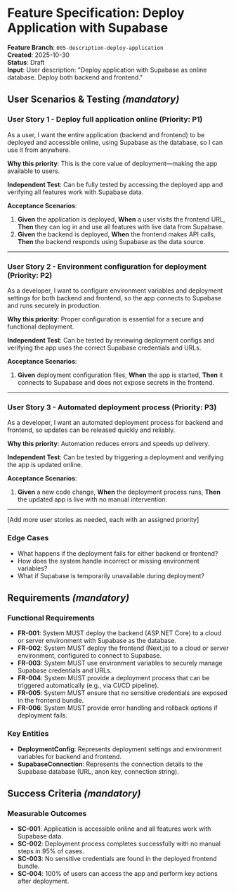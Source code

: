 # Feature Specification: Deploy Application with Supabase

**Feature Branch**: `005-description-deploy-application`  
**Created**: 2025-10-30  
**Status**: Draft  
**Input**: User description: "Deploy application with Supabase as online database. Deploy both backend and frontend."

## User Scenarios & Testing _(mandatory)_

<!--
  IMPORTANT: User stories should be PRIORITIZED as user journeys ordered by importance.
  Each user story/journey must be INDEPENDENTLY TESTABLE - meaning if you implement just ONE of them,
  you should still have a viable MVP (Minimum Viable Product) that delivers value.

  Assign priorities (P1, P2, P3, etc.) to each story, where P1 is the most critical.
  Think of each story as a standalone slice of functionality that can be:
  - Developed independently
  - Tested independently
  - Deployed independently
  - Demonstrated to users independently
-->

### User Story 1 - Deploy full application online (Priority: P1)

As a user, I want the entire application (backend and frontend) to be deployed and accessible online, using Supabase as the database, so I can use it from anywhere.

**Why this priority**: This is the core value of deployment—making the app available to users.

**Independent Test**: Can be fully tested by accessing the deployed app and verifying all features work with Supabase data.

**Acceptance Scenarios**:

1. **Given** the application is deployed, **When** a user visits the frontend URL, **Then** they can log in and use all features with live data from Supabase.
2. **Given** the backend is deployed, **When** the frontend makes API calls, **Then** the backend responds using Supabase as the data source.

---

### User Story 2 - Environment configuration for deployment (Priority: P2)

As a developer, I want to configure environment variables and deployment settings for both backend and frontend, so the app connects to Supabase and runs securely in production.

**Why this priority**: Proper configuration is essential for a secure and functional deployment.

**Independent Test**: Can be tested by reviewing deployment configs and verifying the app uses the correct Supabase credentials and URLs.

**Acceptance Scenarios**:

1. **Given** deployment configuration files, **When** the app is started, **Then** it connects to Supabase and does not expose secrets in the frontend.

---

### User Story 3 - Automated deployment process (Priority: P3)

As a developer, I want an automated deployment process for backend and frontend, so updates can be released quickly and reliably.

**Why this priority**: Automation reduces errors and speeds up delivery.

**Independent Test**: Can be tested by triggering a deployment and verifying the app is updated online.

**Acceptance Scenarios**:

1. **Given** a new code change, **When** the deployment process runs, **Then** the updated app is live with no manual intervention.

---

[Add more user stories as needed, each with an assigned priority]

### Edge Cases

- What happens if the deployment fails for either backend or frontend?
- How does the system handle incorrect or missing environment variables?
- What if Supabase is temporarily unavailable during deployment?

## Requirements _(mandatory)_

<!--
  ACTION REQUIRED: The content in this section represents placeholders.
  Fill them out with the right functional requirements.
-->

### Functional Requirements

- **FR-001**: System MUST deploy the backend (ASP.NET Core) to a cloud or server environment with Supabase as the database.
- **FR-002**: System MUST deploy the frontend (Next.js) to a cloud or server environment, configured to connect to Supabase.
- **FR-003**: System MUST use environment variables to securely manage Supabase credentials and URLs.
- **FR-004**: System MUST provide a deployment process that can be triggered automatically (e.g., via CI/CD pipeline).
- **FR-005**: System MUST ensure that no sensitive credentials are exposed in the frontend bundle.
- **FR-006**: System MUST provide error handling and rollback options if deployment fails.

### Key Entities

- **DeploymentConfig**: Represents deployment settings and environment variables for backend and frontend.
- **SupabaseConnection**: Represents the connection details to the Supabase database (URL, anon key, connection string).

## Success Criteria _(mandatory)_

<!--
  ACTION REQUIRED: Define measurable success criteria.
  These must be technology-agnostic and measurable.
-->

### Measurable Outcomes

- **SC-001**: Application is accessible online and all features work with Supabase data.
- **SC-002**: Deployment process completes successfully with no manual steps in 95% of cases.
- **SC-003**: No sensitive credentials are found in the deployed frontend bundle.
- **SC-004**: 100% of users can access the app and perform key actions after deployment.
